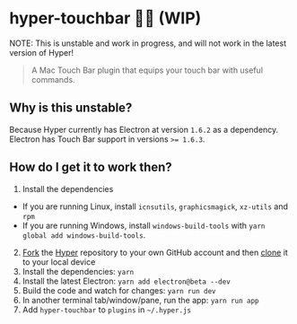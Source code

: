 # hyper-touchbar 🚧👷 (WIP)

NOTE: This is unstable and work in progress, and will not work in the latest version of Hyper!

> A Mac Touch Bar plugin that equips your touch bar with useful commands.

## Why is this unstable?

Because Hyper currently has Electron at version `1.6.2` as a dependency. Electron has Touch Bar support
in versions `>= 1.6.3`.

## How do I get it to work then?

1. Install the dependencies
  * If you are running Linux, install `icnsutils`, `graphicsmagick`, `xz-utils` and `rpm`
  * If you are running Windows, install `windows-build-tools` with `yarn global add windows-build-tools`.
2. [Fork](https://help.github.com/articles/fork-a-repo/) the [Hyper](https://github.com/zeit/hyper) repository to your own GitHub account and then [clone](https://help.github.com/articles/cloning-a-repository/) it to your local device
3. Install the dependencies: `yarn`
4. Install the latest Electron: `yarn add electron@beta --dev`
5. Build the code and watch for changes: `yarn run dev`
6. In another terminal tab/window/pane, run the app: `yarn run app`
7. Add `hyper-touchbar` to `plugins` in `~/.hyper.js`
